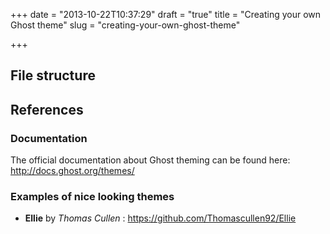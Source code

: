 +++
date = "2013-10-22T10:37:29"
draft = "true"
title = "Creating your own Ghost theme"
slug = "creating-your-own-ghost-theme"

+++

## File structure

## References

### Documentation
The official documentation about Ghost theming can be found here: http://docs.ghost.org/themes/

### Examples of nice looking themes
* <strong>Ellie</strong> by _Thomas Cullen_ :  https://github.com/Thomascullen92/Ellie